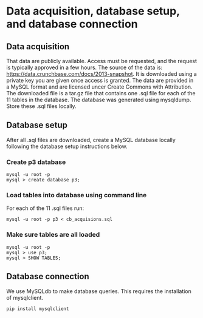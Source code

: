 # Data acquisition, database setup, and database connection

## Data acquisition
That data are publicly available. Access must be requested, and the request is typically approved in a few hours. The source of the data is: https://data.crunchbase.com/docs/2013-snapshot. It is downloaded using a private key you are given once access is granted. The data are provided in a MySQL format and are licensed uncer Create Commons with Attribution. The downloaded file is a tar.gz file that contains one .sql file for each of the 11 tables in the database. The database was generated using mysqldump. Store these .sql files locally.

## Database setup
After all .sql files are downloaded, create a MySQL database locally following the database setup instructions below.

### Create p3 database
```
mysql -u root -p
mysql > create database p3;
```

### Load tables into database using command line
For each of the 11 .sql files run:
```
mysql -u root -p p3 < cb_acquisions.sql
```

### Make sure tables are all loaded
```
mysql -u root -p
mysql > use p3;
mysql > SHOW TABLES;
```

## Database connection
We use MySQLdb to make database queries. This requires the installation of mysqlclient.
```
pip install mysqlclient
```



